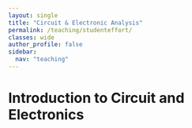 ```yaml
---
layout: single
title: "Circuit & Electronic Analysis"
permalink: /teaching/studenteffort/
classes: wide
author_profile: false
sidebar: 
  nav: "teaching"
---
```



# Introduction to Circuit and Electronics

